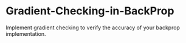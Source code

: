 # Gradient-Checking-in-BackProp
 Implement gradient checking to verify the accuracy of your backprop implementation.